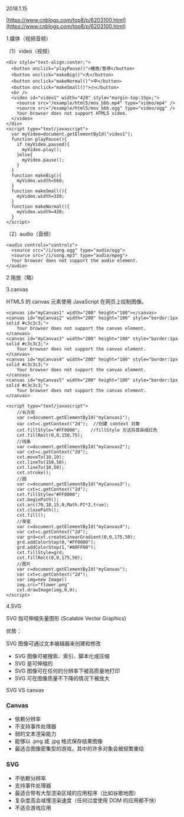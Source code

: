2018.1.15

[https://www.cnblogs.com/top8/p/6203100.html](https://www.cnblogs.com/top8/p/6203100.html)

1.媒体（视频音频）

（1）video（视频）

```
<div style="text-align:center;">
  <button onclick="playPause()">播放/暂停</button> 
  <button onclick="makeBig()">大</button>
  <button onclick="makeNormal()">中</button>
  <button onclick="makeSmall()">小</button>
  <br /> 
  <video id="video1" width="420" style="margin-top:15px;">
    <source src="/example/html5/mov_bbb.mp4" type="video/mp4" />
    <source src="/example/html5/mov_bbb.ogg" type="video/ogg" />
    Your browser does not support HTML5 video.
  </video>
</div> 
<script type="text/javascript">
  var myVideo=document.getElementById("video1");
  function playPause(){ 
    if (myVideo.paused){
      myVideo.play(); 
    }else{
      myVideo.pause(); 
    }
  }
  function makeBig(){ 
    myVideo.width=560; 
  } 
  function makeSmall(){ 
    myVideo.width=320; 
  } 
  function makeNormal(){ 
    myVideo.width=420; 
  } 
</script>
```

（2）audio（音频）

```
<audio controls="controls">
  <source src="/i/song.ogg" type="audio/ogg">
  <source src="/i/song.mp3" type="audio/mpeg">
  Your browser does not support the audio element.
</audio>
```

2.拖放（略）

3.canvas

HTML5 的 canvas 元素使用 JavaScript 在网页上绘制图像。

```
<canvas id="myCanvas1" width="200" height="100"></canvas>
<canvas id="myCanvas2" width="200" height="100" style="border:1px solid #c3c3c3;">
    Your browser does not support the canvas element.
</canvas>
<canvas id="myCanvas3" width="200" height="100" style="border:1px solid #c3c3c3;">
    Your browser does not support the canvas element.
</canvas>
<canvas id="myCanvas4" width="200" height="100" style="border:1px solid #c3c3c3;">
    Your browser does not support the canvas element.
</canvas>
<canvas id="myCanvas5" width="200" height="100" style="border:1px solid #c3c3c3;">
    Your browser does not support the canvas element.
</canvas>
```

```
<script type="text/javascript">
    //长方形
    var c=document.getElementById("myCanvas1");
    var cxt=c.getContext("2d");  //创建 context 对象
    cxt.fillStyle="#FF0000";    //fillStyle 方法将其染成红色
    cxt.fillRect(0,0,150,75);
    //线条
    var c=document.getElementById("myCanvas2");
    var cxt=c.getContext("2d");
    cxt.moveTo(10,10);
    cxt.lineTo(150,50);
    cxt.lineTo(10,50);
    cxt.stroke();
    //圆
    var c=document.getElementById("myCanvas3");
    var cxt=c.getContext("2d");
    cxt.fillStyle="#FF0000";
    cxt.beginPath();
    cxt.arc(70,18,15,0,Math.PI*2,true);
    cxt.closePath();
    cxt.fill();
    //渐变
    var c=document.getElementById("myCanvas4");
    var cxt=c.getContext("2d");
    var grd=cxt.createLinearGradient(0,0,175,50);
    grd.addColorStop(0,"#FF0000");
    grd.addColorStop(1,"#00FF00");
    cxt.fillStyle=grd;
    cxt.fillRect(0,0,175,50);
    //图片
    var c=document.getElementById("myCanvas");
    var cxt=c.getContext("2d");
    var img=new Image()
    img.src="flower.png"
    cxt.drawImage(img,0,0);
</script>
```

4.SVG

SVG 指可伸缩矢量图形 \(Scalable Vector Graphics\)

优势：

SVG 图像可通过文本编辑器来创建和修改

* SVG 图像可被搜索、索引、脚本化或压缩
* SVG 是可伸缩的
* SVG 图像可在任何的分辨率下被高质量地打印
* SVG 可在图像质量不下降的情况下被放大

SVG  VS   canvas

### Canvas

* 依赖分辨率
* 不支持事件处理器
* 弱的文本渲染能力
* 能够以 .png 或 .jpg 格式保存结果图像
* 最适合图像密集型的游戏，其中的许多对象会被频繁重绘

### SVG

* 不依赖分辨率
* 支持事件处理器
* 最适合带有大型渲染区域的应用程序（比如谷歌地图）
* 复杂度高会减慢渲染速度（任何过度使用 DOM 的应用都不快）
* 不适合游戏应用



